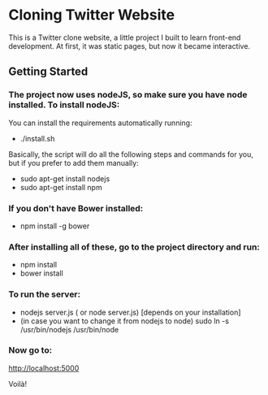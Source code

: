 # Cloning Twitter Website #

This is a Twitter clone website, a little project I built to  learn front-end development.
At first, it was static pages, but now it became interactive.

## Getting Started ##

### The project now uses nodeJS, so make sure you have node installed. To install nodeJS: ###

You can install the requirements automatically running:
* ./install.sh 

Basically, the script will do all the following steps and commands for you, but if you prefer to add them manually:

* sudo apt-get install nodejs
* sudo apt-get install npm

### If you don't have Bower installed: ###
* npm install -g bower

### After installing all of these, go to the project directory and run: ###
* npm install
* bower install

### To run the server: ###
* nodejs server.js ( or node server.js) [depends on your installation]
* (in case you want to change it from nodejs to node) sudo ln -s /usr/bin/nodejs /usr/bin/node

### Now go to:  ###
[http://localhost:5000](http://localhost:5000)

Voilà!
